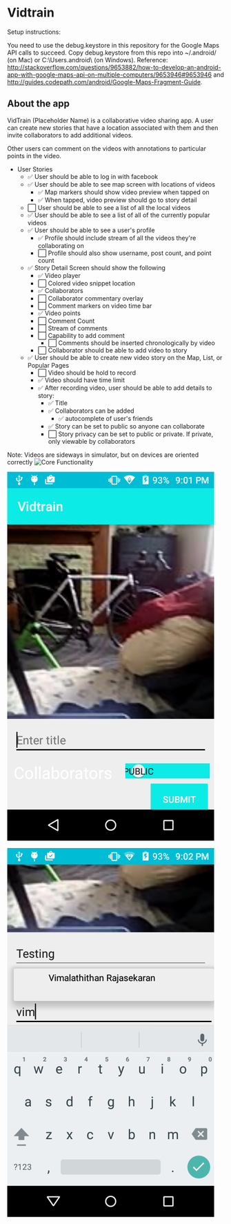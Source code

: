 # Vidtrain

Setup instructions: 

You need to use the debug.keystore in this repository for the Google Maps API calls to succeed. 
Copy debug.keystore from this repo into ~/.android/ (on Mac) or C:\Users\.android\ (on Windows).
Reference: http://stackoverflow.com/questions/9653882/how-to-develop-an-android-app-with-google-maps-api-on-multiple-computers/9653946#9653946 and http://guides.codepath.com/android/Google-Maps-Fragment-Guide. 

## About the app

VidTrain (Placeholder Name) is a collaborative video sharing app. A user can create new stories that have a location associated with them and then invite collaborators to add additional videos.

Other users can comment on the videos with annotations to particular points in the video.

* User Stories
	*  :white_check_mark: User should be able to log in with facebook
	*  :white_check_mark: User should be able to see map screen with locations of videos
		*  :white_check_mark: Map markers should show video preview when tapped on
		*  :white_check_mark: When tapped, video preview should go to story detail 
	*  :white_large_square: User should be able to see a list of all the local videos
	*  :white_check_mark: User should be able to see a list of all of the currently popular videos
	*  :white_check_mark: User should be able to see a user's profile
		*  :white_check_mark: Profile should include stream of all the videos they're collaborating on
		*  :white_large_square: Profile should also show username, post count, and point count
	*  :white_check_mark: Story Detail Screen should show the following
		*  :white_check_mark:  Video player
		*  :white_large_square:  Colored video snippet location
		*  :white_check_mark:  Collaborators
		*  :white_large_square: Collaborator commentary overlay
		*  :white_large_square:  Comment markers on video time bar
		*  :white_check_mark:  Video points
		*  :white_large_square:  Comment Count
		*  :white_large_square:  Stream of comments
		*  :white_large_square:  Capability to add comment
			*  :white_large_square: Comments should be inserted chronologically by video
		*  :white_large_square: Collaborator should be able to add video to story
	*  :white_check_mark:  User should be able to create new video story on the Map, List, or Popular Pages
		*  :white_large_square: Video should be hold to record
		*  :white_check_mark: Video should have time limit
		*  :white_check_mark: After recording video, user should be able to add details to story:
			*  :white_check_mark: Title
			*  :white_check_mark: Collaborators can be added
				*  :white_check_mark: autocomplete of user's friends
			*  :white_check_mark: Story can be set to public so anyone can collaborate
			*  :white_large_square: Story privacy can be set to public or private. If private, only viewable by collaborators

Note: Videos are sideways in simulator, but on devices are oriented correctly
![Core Functionality](https://github.com/VidTrain/vidtrain-android/blob/master/VidTrainWalkThroughCoreFlowsMaterial.gif)


![Creation Detail](https://github.com/VidTrain/vidtrain-android/blob/master/activities-LogInActivity-03142016180140.png)

![Collaborator Autocomplete](https://github.com/VidTrain/vidtrain-android/blob/master/activities-LogInActivity-03142016180207.png)
